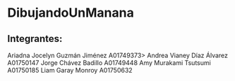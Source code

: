 # DibujandoUnManana
## Integrantes: 
Ariadna Jocelyn Guzmán Jiménez A01749373>
Andrea Vianey Díaz Álvarez A01750147
Jorge Chávez Badillo A01749448
Amy Murakami Tsutsumi A01750185
Liam Garay Monroy A01750632
